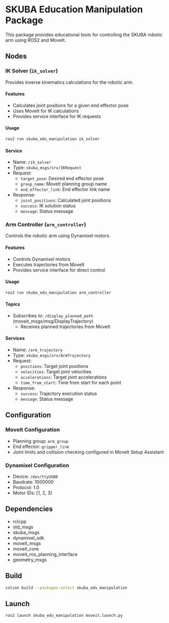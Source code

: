 # SKUBA Education Manipulation Package

This package provides educational tools for controlling the SKUBA robotic arm using ROS2 and MoveIt.

## Nodes

### IK Solver (`ik_solver`)
Provides inverse kinematics calculations for the robotic arm.

#### Features
- Calculates joint positions for a given end effector pose
- Uses MoveIt for IK calculations
- Provides service interface for IK requests

#### Usage
```bash
ros2 run skuba_edu_manipulation ik_solver
```

#### Service
- Name: `/ik_solver`
- Type: `skuba_msgs/srv/IKRequest`
- Request:
  - `target_pose`: Desired end effector pose
  - `group_name`: MoveIt planning group name
  - `end_effector_link`: End effector link name
- Response:
  - `joint_positions`: Calculated joint positions
  - `success`: IK solution status
  - `message`: Status message

### Arm Controller (`arm_controller`)
Controls the robotic arm using Dynamixel motors.

#### Features
- Controls Dynamixel motors
- Executes trajectories from MoveIt
- Provides service interface for direct control

#### Usage
```bash
ros2 run skuba_edu_manipulation arm_controller
```

#### Topics
- Subscribes to: `/display_planned_path` (moveit_msgs/msg/DisplayTrajectory)
  - Receives planned trajectories from MoveIt

#### Services
- Name: `/arm_trajectory`
- Type: `skuba_msgs/srv/ArmTrajectory`
- Request:
  - `positions`: Target joint positions
  - `velocities`: Target joint velocities
  - `accelerations`: Target joint accelerations
  - `time_from_start`: Time from start for each point
- Response:
  - `success`: Trajectory execution status
  - `message`: Status message

## Configuration

### MoveIt Configuration
- Planning group: `arm_group`
- End effector: `gripper_link`
- Joint limits and collision checking configured in MoveIt Setup Assistant

### Dynamixel Configuration
- Device: `/dev/ttyUSB0`
- Baudrate: 1000000
- Protocol: 1.0
- Motor IDs: [1, 2, 3]

## Dependencies
- rclcpp
- std_msgs
- skuba_msgs
- dynamixel_sdk
- moveit_msgs
- moveit_core
- moveit_ros_planning_interface
- geometry_msgs

## Build
```bash
colcon build --packages-select skuba_edu_manipulation
```

## Launch
```bash
ros2 launch skuba_edu_manipulation moveit.launch.py
``` 
